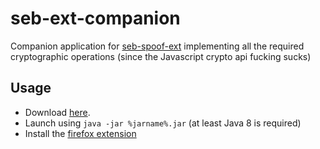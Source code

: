 # seb-ext-companion

Companion application for [seb-spoof-ext](https://github.com/prefec16/seb-spoof-ext/) implementing all the required cryptographic operations (since the Javascript crypto api fucking sucks)

## Usage

* Download [here](https://github.com/prefec16/seb-ext-companion/releases). 
* Launch using `java -jar %jarname%.jar` (at least Java 8 is required)
* Install the [firefox extension](https://github.com/prefec16/seb-spoof-ext)